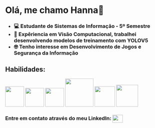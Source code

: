 <h1>Olá, me chamo Hanna👋</h1>

<h3>
     <ul>
          <li>💻 Estudante de Sistemas de Informação - 5º Semestre</li>
          <li>🤵 Expêriencia em Visão Computacional, trabalhei desenvolvendo modelos de treinamento com YOLOV5</li>
          <li>🤓 Tenho interesse em Desenvolvimento de Jogos e Segurança da Informação</li>
     </ul>
</h3>

<h2>Habilidades:</h2>
<div>
     <img src= "https://user-images.githubusercontent.com/111011292/211857430-9b9ff640-551b-4ae0-986c-2de98f8a3b64.png" height= "65px" width= "60px">
     <img src= "https://user-images.githubusercontent.com/111011292/211858412-f07db10b-3782-4a29-8aa7-44c09f64e692.svg" height= "60px" width= "60px">
     <img src= "https://user-images.githubusercontent.com/111011292/211858806-a9f8703c-6704-4863-8896-1bc58768b004.svg" height= "60px" width= "60px">
     <img src= "https://user-images.githubusercontent.com/111011292/227352620-9b861d92-b71b-4aca-b8b9-385643b2df1a.png" height= "90px" width= "90px">
     <img src= "https://github.com/han-s0l0/han-s0l0/assets/111011292/1aac79ab-2063-4e90-8771-e97845bd9bb8" height= "65px" width= "65px">
     <img src="https://github.com/han-s0l0/han-s0l0/assets/111011292/a764976b-bd4f-49b5-9911-afd0e55efc13" height= "70px" width= "70px">
</div>
<h3>Entre em contato através do meu LinkedIn: <a href="https://www.linkedin.com/in/hanna-dias-roger" target="_blank"><img src="https://user-images.githubusercontent.com/111011292/211854709-e03ee6b9-bd9e-4b70-95b1-c3514dbce303.png" align= "center" height= "25px" width= "33px"/></a></h3>

